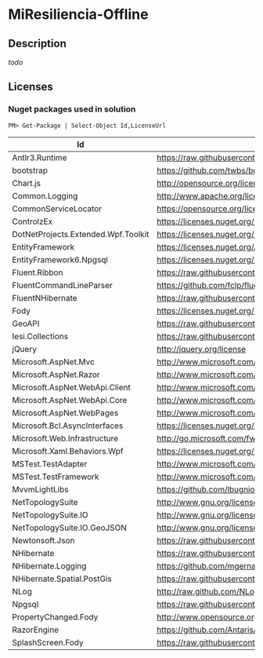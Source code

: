 # MiResiliencia-Offline

## Description

*todo*

## Licenses
### Nuget packages used in solution

`PM> Get-Package | Select-Object Id,LicenseUrl`

| Id |  LicenseUrl |                                                                                               
| ------------- |  -------------                                                                                      | 
| Antlr3.Runtime |  https://raw.githubusercontent.com/antlr/antlrcs/master/LICENSE.txt                                 | 
| bootstrap |  https://github.com/twbs/bootstrap/blob/master/LICENSE                                                  | 
| Chart.js |  http://opensource.org/licenses/MIT                                                                     | 
| Common.Logging |  http://www.apache.org/licenses/LICENSE-2.0                                                         | 
| CommonServiceLocator |  https://opensource.org/licenses/MS-PL                                                      | 
| ControlzEx |  https://licenses.nuget.org/MIT                                                                         | 
| DotNetProjects.Extended.Wpf.Toolkit |  https://licenses.nuget.org/MS-PL                                           | 
| EntityFramework |  https://licenses.nuget.org/Apache-2.0                                                          | 
| EntityFramework6.Npgsql |  https://licenses.nuget.org/PostgreSQL                                                  | 
| Fluent.Ribbon |  https://raw.githubusercontent.com/fluentribbon/Fluent.Ribbon/develop/License.txt                   | 
| FluentCommandLineParser |  https://github.com/fclp/fluent-command-line-parser/blob/master/LICENCE.txt             | 
| FluentNHibernate |  https://raw.githubusercontent.com/nhibernate/fluent-nhibernate/master/LICENSE                  | 
| Fody |  https://licenses.nuget.org/MIT                                                                             | 
| GeoAPI |  https://raw.githubusercontent.com/NetTopologySuite/GeoAPI/develop/LICENSE.md                               | 
| Iesi.Collections |  https://raw.githubusercontent.com/nhibernate/iesi.collections/master/LICENSE.txt               | 
| jQuery |  http://jquery.org/license                                                                                  | 
| Microsoft.AspNet.Mvc |  http://www.microsoft.com/web/webpi/eula/net_library_eula_ENU.htm                           | 
| Microsoft.AspNet.Razor |  http://www.microsoft.com/web/webpi/eula/aspnetcomponent_rtw_ENU.htm                        | 
| Microsoft.AspNet.WebApi.Client |  http://www.microsoft.com/web/webpi/eula/net_library_eula_ENU.htm                   | 
| Microsoft.AspNet.WebApi.Core |  http://www.microsoft.com/web/webpi/eula/net_library_eula_ENU.htm                   | 
| Microsoft.AspNet.WebPages |  http://www.microsoft.com/web/webpi/eula/net_library_eula_ENU.htm                       | 
| Microsoft.Bcl.AsyncInterfaces |  https://licenses.nuget.org/MIT                                                     | 
| Microsoft.Web.Infrastructure |  http://go.microsoft.com/fwlink/?LinkID=214339                                      | 
| Microsoft.Xaml.Behaviors.Wpf |  https://licenses.nuget.org/MIT                                                     | 
| MSTest.TestAdapter |  http://www.microsoft.com/web/webpi/eula/net_library_eula_enu.htm                               | 
| MSTest.TestFramework |  http://www.microsoft.com/web/webpi/eula/net_library_eula_enu.htm                           | 
| MvvmLightLibs |  https://github.com/lbugnion/mvvmlight/blob/master/LICENSE                                          | 
| NetTopologySuite |  http://www.gnu.org/licenses/lgpl.html                                                          | 
| NetTopologySuite.IO |  http://www.gnu.org/licenses/lgpl.html                                                      | 
| NetTopologySuite.IO.GeoJSON |  http://www.gnu.org/licenses/lgpl.html                                              | 
| Newtonsoft.Json |  https://raw.githubusercontent.com/JamesNK/Newtonsoft.Json/master/LICENSE.md                    | 
| NHibernate |  https://raw.githubusercontent.com/nhibernate/nhibernate-core/master/LICENSE.txt                        | 
| NHibernate.Logging |  https://github.com/mgernand/nhibernate-logging/blob/master/LICENSE                             | 
| NHibernate.Spatial.PostGis |  https://raw.githubusercontent.com/nhibernate/NHibernate.Spatial/master/LICENSE.txt     | 
| NLog |  http://raw.github.com/NLog/NLog/master/LICENSE.txt                                                         | 
| Npgsql |  https://raw.githubusercontent.com/npgsql/npgsql/main/LICENSE                                               | 
| PropertyChanged.Fody |  http://www.opensource.org/licenses/mit-license.php                                         | 
| RazorEngine |  https://github.com/Antaris/RazorEngine/blob/master/LICENSE.md                                      | 
| SplashScreen.Fody |  https://raw.githubusercontent.com/tom-englert/SplashScreen.Fody/master/LICENSE                 | 
                            

